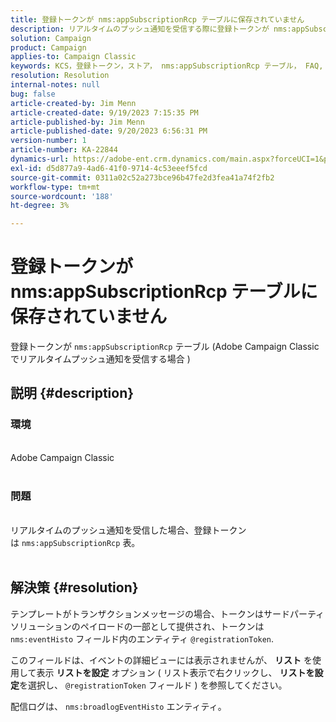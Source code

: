 ```yaml
---
title: 登録トークンが nms:appSubscriptionRcp テーブルに保存されていません
description: リアルタイムのプッシュ通知を受信する際に登録トークンが nms:appSubscriptionRcp テーブルに保存されない場合の解決策について説明します。
solution: Campaign
product: Campaign
applies-to: Campaign Classic
keywords: KCS，登録トークン，ストア， nms:appSubscriptionRcp テーブル， FAQ, ACC, Adobe Campaign Classic，プッシュ通知， @registrationToken, nms:eventHisto，リストを設定，配信ログ， nms:broadlogEventHisto
resolution: Resolution
internal-notes: null
bug: false
article-created-by: Jim Menn
article-created-date: 9/19/2023 7:15:35 PM
article-published-by: Jim Menn
article-published-date: 9/20/2023 6:56:31 PM
version-number: 1
article-number: KA-22844
dynamics-url: https://adobe-ent.crm.dynamics.com/main.aspx?forceUCI=1&pagetype=entityrecord&etn=knowledgearticle&id=44bc4ae6-2057-ee11-be6f-6045bd006268
exl-id: d5d877a9-4ad6-41f0-9714-4c53eeef5fcd
source-git-commit: 0311a02c52a273bce96b47fe2d3fea41a74f2fb2
workflow-type: tm+mt
source-wordcount: '188'
ht-degree: 3%

---
```


# 登録トークンが nms:appSubscriptionRcp テーブルに保存されていません


登録トークンが `nms:appSubscriptionRcp` テーブル (Adobe Campaign Classicでリアルタイムプッシュ通知を受信する場合 )

## 説明 {#description}




### 環境


<br>Adobe Campaign Classic<br><br>


### 問題


<br>リアルタイムのプッシュ通知を受信した場合、登録トークンは `nms:appSubscriptionRcp` 表。<br><br>



## 解決策 {#resolution}


テンプレートがトランザクションメッセージの場合、トークンはサードパーティソリューションのペイロードの一部として提供され、トークンは `nms:eventHisto` フィールド内のエンティティ `@registrationToken`.

このフィールドは、イベントの詳細ビューには表示されませんが、 <b>リスト</b> を使用して表示 <b>リストを設定</b> オプション ( リスト表示で右クリックし、 <b>リストを設定</b>を選択し、 `@registrationToken` フィールド ) を参照してください。

配信ログは、 `nms:broadlogEventHisto` エンティティ。
